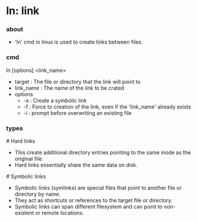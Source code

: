 # ln: link

### about

- 'ln' cmd in linux is used to create links between files.

###  cmd

ln [options] <target> <link_name>

- target    : The file or directory that the link will point to
- link_name : The name of the link to be crated
- options
  - -s      : Create a symbolic link
  - -f      : Force to creation of the link, even if the 'link_name' already exists
  - -i      : prompt before overwriting an existing file
### types

\# Hard links

- This create additional directory entries pointing to the same inode as the original file.
- Hard links essentially share the same data on disk.

\# Symbolic links 

- Symbolic links (symlinks) are special files that point to another file or directory by name.
- They act as shortcuts or references to the target file or directory.
- Symbolic links can span different filesystem and can point to non-existent or remote locations.